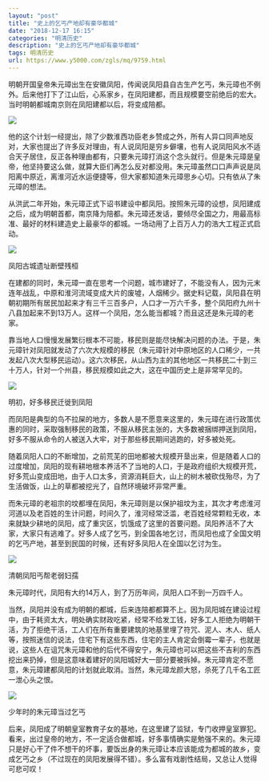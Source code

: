 ```yaml
---
layout: "post"
title: "史上的乞丐产地却有豪华都城"
date: "2018-12-17 16:15"
categories: "明清历史"
description: "史上的乞丐产地却有豪华都城"
tags: 明清历史
url: https://www.y5000.com/zgls/mq/9759.html
---
```






明朝开国皇帝朱元璋出生在安徽凤阳，传闻说凤阳县自古生产乞丐，朱元璋也不例外。后来他打下了江山后，心系家乡，在凤阳建都，而且规模要空前绝后的宏大。当时明朝都城南京则在凤阳建都以后，将变成陪都。

![](https://img.y5000.com/uploads/allimg/170109/8-1F109140325330.jpg)

他的这个计划一经提出，除了少数淮西功臣老乡赞成之外，所有人异口同声地反对，大家也提出了许多反对理由，有人说凤阳是穷乡僻壤，也有人说凤阳风水不适合天子居住，反正各种理由都有，只要朱元璋打消这个念头就行。但是朱元璋是皇帝，他坚持要这么做，就算大臣们再怎么反对都没用。朱元璋虽然口口声声说是凤阳离中原近，离淮河近水运便捷等，但大家都知道朱元璋思乡心切。只有依从了朱元璋的想法。

从洪武二年开始，朱元璋正式下诏书建设中都凤阳。按照朱元璋的设想，凤阳建成之后，成为明朝首都，南京降为陪都。朱元璋还发话，要倾尽全国之力，用最高标准、最好的材料建造史上最豪华的都城。一场动用了上百万人力的浩大工程正式启动。

![](https://img.y5000.com/uploads/allimg/170109/8-1F10914033I43.jpg)

凤阳古城遗址断壁残桓

在建都的同时，朱元璋一直在思考一个问题，城市建好了，不能没有人，因为元末连年战乱，中原和淮河流域变成大片的废墟，人烟稀少。据史料记载，凤阳县在明朝初期所有居民加起来才有三千三百多户，人口才一万六千多，整个凤阳府九州十八县加起来不到13万人。这样一个凤阳，怎么能当都城？而且这还是朱元璋的老家。

靠当地人口慢慢发展繁衍根本不可能，移民则是能尽快解决问题的办法。于是，朱元璋针对凤阳就发动了六次大规模的移民（朱元璋针对中原地区的人口稀少，一共发起八次大型移民运动）。这六次移民，从山西为主的其他地区一共移民二十到三十万人，针对一个州县，移民规模如此之大，这在中国历史上是非常罕见的。

![](https://img.y5000.com/uploads/allimg/170109/8-1F1091403455a.jpg)

明初，好多移民迁徙到凤阳

而凤阳是典型的鸟不拉屎的地方，多数人是不愿意来这里的，朱元璋在进行政策优惠的同时，采取强制移民的政策，不服从移民主张的，大多数被捆绑押送到凤阳，好多不服从命令的人被送入大牢，对于那些移民期间逃跑的，好多被处死。

随着凤阳人口的不断增加，之前荒芜的田地都被大规模开垦出来，但是随着人口的过度增加，凤阳的现有耕地根本养活不了当地的人口，于是政府组织大规模开荒，好多荒山变成田地，由于人口太多，资源消耗巨大，山上的树木被砍伐殆尽，为了生活做饭，山上的草都被挖光了，自然环境破坏非常严重。

而朱元璋的老祖宗的坟都埋在凤阳，朱元璋则是以保护祖坟为主，其次才考虑淮河河道以及老百姓的生计问题，时间久了，淮河经常泛滥，老百姓经常颗粒无收，本来就缺少耕地的凤阳，成了重灾区，饥饿成了这里的首要问题。凤阳养活不了大家，大家只有逃难了。好多人成了乞丐，到全国各地乞讨，而凤阳也成了全国文明的乞丐产地，甚至到民国的时候，还有好多凤阳人在全国以乞讨为生。

![](https://img.y5000.com/uploads/allimg/170109/8-1F109140356127.jpg)

清朝凤阳丐帮老弱妇孺

朱元璋时代，凤阳有大约14万人，到了万历年间，凤阳人口不到一万四千人。

当然，凤阳并没有成为明朝的都城，后来连陪都都算不上。因为凤阳城在建设过程中，由于耗资太大，明处确实财政吃紧，经常不给发工钱，好多工人拒绝为明朝干活，为了拒绝干活，工人们在所有重要建筑的地基里埋了符咒、泥人、木人、纸人等，按照迷信的说法，住宅下有这些东西，住宅的主人肯定会倒霉一辈子，也就是说，这些人在诅咒朱元璋和他的后代不得安宁，朱元璋也可以把这些不吉利的东西挖出来扔掉，但是这意味着建好的凤阳城好大一部分要被拆掉。朱元璋肯定不愿意，朱元璋建都凤阳的计划就此取消。当然，朱元璋龙颜大怒，杀死了几千名工匠一泄心头之恨。

![](https://img.y5000.com/uploads/allimg/170109/8-1F109140413591.jpg)

少年时的朱元璋当过乞丐

后来，凤阳成了明朝皇室教育子女的基地，在这里建了监狱，专门收押皇室罪犯。看来，出过皇帝的地方，不一定适合做都城，好多事情确实是勉强不来的。朱元璋只是好心干了件不想干的坏事，要饭出身的朱元璋让本应该能成为都城的故乡，变成乞丐之乡（不过现在的凤阳发展得不错）。多么富有戏剧性结局，又总让人觉得可悲可叹！
